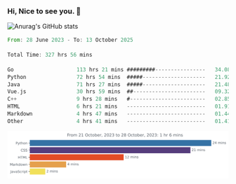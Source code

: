 ### Hi, Nice to see you. 👋

<!--
**EtherFin/EtherFin** is a ✨ _special_ ✨ repository because its `README.md` (this file) appears on your GitHub profile.

Here are some ideas to get you started:

- 🔭 I’m currently working on ...
- 🌱 I’m currently learning ...
- 👯 I’m looking to collaborate on ...
- 🤔 I’m looking for help with ...
- 💬 Ask me about ...
- 📫 How to reach me: ...
- 😄 Pronouns: ...
- ⚡ Fun fact: ...
-->


![Anurag's GitHub stats](https://github-readme-stats.vercel.app/api?username=EtherFin&bg_color=30,e96443,e97f43,e99943,e9b443,e9ce43,e9e843,d3e943,bee943,a9e943,94e943&title_color=fff&text_color=000&show_icons=true&icon_color=000)


<!--START_SECTION:waka-->

```rust
From: 28 June 2023 - To: 13 October 2025

Total Time: 327 hrs 56 mins

Go                    113 hrs 21 mins #########----------------   34.08 %
Python                72 hrs 54 mins  #####--------------------   21.92 %
Java                  71 hrs 27 mins  #####--------------------   21.48 %
Vue.js                30 hrs 59 mins  ##-----------------------   09.32 %
C++                   9 hrs 28 mins   #------------------------   02.85 %
HTML                  6 hrs 21 mins   -------------------------   01.91 %
Markdown              4 hrs 47 mins   -------------------------   01.44 %
Other                 4 hrs 41 mins   -------------------------   01.41 %
```

<!--END_SECTION:waka-->

<img
  src="https://github.com/EtherFin/EtherFin/blob/master/images/stat.svg"
  alt="Work Dashboard"
/>

